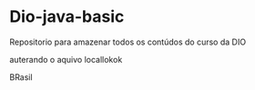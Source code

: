 # Dio-java-basic
Repositorio para amazenar todos os contúdos do curso da DIO

auterando o aquivo locallokok


BRasil

